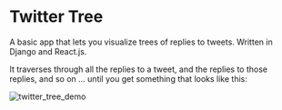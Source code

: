 # Twitter Tree

A basic app that lets you visualize trees of replies to tweets. Written in Django and React.js.

It traverses through all the replies to a tweet, and the replies to those replies, and so on ... until you get something that looks like this:

![twitter_tree_demo](https://user-images.githubusercontent.com/25040701/115424915-21100e00-a1cd-11eb-8053-87e0d6ffbebb.gif)

